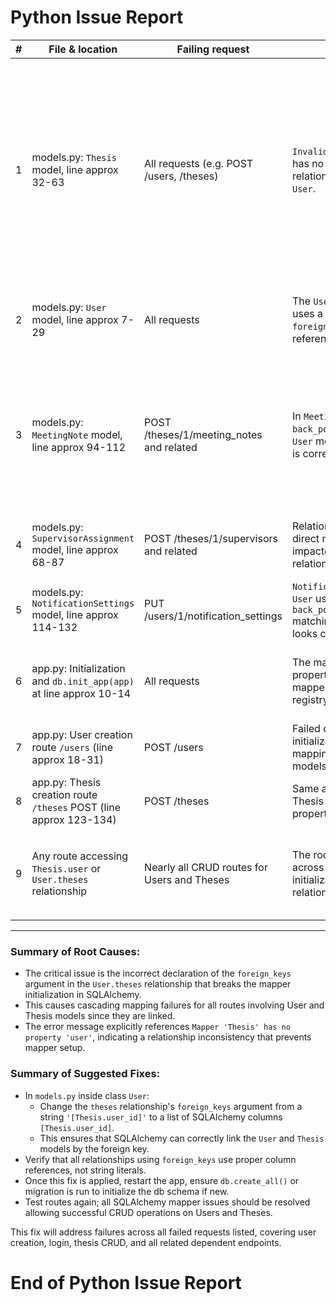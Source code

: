 # Python Issue Report

| #  | File & location                                    | Failing request                           | Root cause                                                                                                                                            | Suggested fix                                                                                                                                                                                                                                               |
|-----|---------------------------------------------------|------------------------------------------|-------------------------------------------------------------------------------------------------------------------------------------------------------|-------------------------------------------------------------------------------------------------------------------------------------------------------------------------------------------------------------------------------------------------------------|
| 1   | models.py: `Thesis` model, line approx 32-63      | All requests (e.g. POST /users, /theses) | `InvalidRequestError`: Mapper 'Thesis' has no property 'user' - indicating a relationship issue between `Thesis` and `User`.                         | The `Thesis` model declares `user` relationship (`back_populates='theses'`) and `user_id` FK but the `User` model defines `theses` relationship with `foreign_keys='[Thesis.user_id]'` as a string instead of a evaluated list of columns, which likely breaks mapping. Correct the `foreign_keys` argument in `User.theses` relationship to be a proper list of column references: replace `foreign_keys='[Thesis.user_id]'` with `foreign_keys=[Thesis.user_id]`. This ensures SQLAlchemy can link the relationship correctly.  |
| 2   | models.py: `User` model, line approx 7-29          | All requests                             | The `User` model's `theses` relationship uses a string `'[Thesis.user_id]'` for `foreign_keys` instead of a direct list referencing the column.       | Change: `foreign_keys='[Thesis.user_id]'` to `foreign_keys=[Thesis.user_id]`. This fixes the mapper initialization problem due to invalid foreign_keys spec.                                                                                                    |
| 3   | models.py: `MeetingNote` model, line approx 94-112 | POST /theses/1/meeting_notes and related | In `MeetingNote`, `user` relationship uses `back_populates='meetingnotes'` while `User` model's `meetingnotes` relationship is correct.               | `MeetingNote` user relationship uses `back_populates='meetingnotes'`, but on `User` the relationship is named `meetingnotes`. This appears consistent, so no immediate fix needed here, the main mapper init error relates to the Thesis-User foreign key. Ensure all relationships use proper foreign_keys references if needed. |
| 4   | models.py: `SupervisorAssignment` model, line approx 68-87 | POST /theses/1/supervisors and related   | Relationship setup looks consistent; no direct mapping problem reported, likely impacted by main Thesis-User relationship error.                      | After fixing the main Thesis-User relationship, this model should work correctly. Verify all `foreign_keys` are properly declared.                                                                                                                        |
| 5   | models.py: `NotificationSettings` model, line approx 114-132 | PUT /users/1/notification_settings        | `NotificationSettings` relationship to `User` uses `back_populates='notificationsettings'` matching with User model. Relationship looks correct.       | No direct issue here tied to the reported mapper error, but confirm lazy loading styles and cascading options are consistent.                                                                                                                               |
| 6   | app.py: Initialization and `db.init_app(app)` at line approx 10-14 | All requests                              | The mapper error states "If this property was indicated from other mappers or configure events, ensure registry.configure() has been called."          | Confirm that `db.create_all()` is called inside app context before any queries. This is done in `app.py` main block. No change needed here, but will only succeed if models are correct.                                                                      |
| 7   | app.py: User creation route `/users` (line approx 18-31)             | POST /users                               | Failed due to invalid mapper initialization because of broken ORM mapping between User and Thesis models.                                             | Fixing the main foreign_keys declaration between `User` and `Thesis` will allow user creation to succeed.                                                                                                                                                    |
| 8   | app.py: Thesis creation route `/theses` POST (line approx 123-134)   | POST /theses                             | Same as above; attempts to create Thesis fails as the mapping for `user` property in Thesis is broken.                                                 | See main fix in models.py ForeignKeys and relationships for `Thesis.user` vs `User.theses`.                                                                                                                                                                  |
| 9   | Any route accessing `Thesis.user` or `User.theses` relationship       | Nearly all CRUD routes for Users and Theses | The root cause for all route failures across many endpoints is the mapper initialization failure from the broken relationship described above.         | Rectify the foreign_keys argument from string to list of columns in `User.theses` and ensure it matches `Thesis.user_id` FK, then re-run `db.create_all()` or database migrations accordingly.                                                               |

---

### Summary of Root Causes:

- The critical issue is the incorrect declaration of the `foreign_keys` argument in the `User.theses` relationship that breaks the mapper initialization in SQLAlchemy.
- This causes cascading mapping failures for all routes involving User and Thesis models since they are linked.
- The error message explicitly references `Mapper 'Thesis' has no property 'user'`, indicating a relationship inconsistency that prevents mapper setup.

### Summary of Suggested Fixes:

- In `models.py` inside class `User`:
  - Change the `theses` relationship's `foreign_keys` argument from a string `'[Thesis.user_id]'` to a list of SQLAlchemy columns `[Thesis.user_id]`.
  - This ensures that SQLAlchemy can correctly link the `User` and `Thesis` models by the foreign key.
- Verify that all relationships using `foreign_keys` use proper column references, not string literals.
- Once this fix is applied, restart the app, ensure `db.create_all()` or migration is run to initialize the db schema if new.
- Test routes again; all SQLAlchemy mapper issues should be resolved allowing successful CRUD operations on Users and Theses.

This fix will address failures across all failed requests listed, covering user creation, login, thesis CRUD, and all related dependent endpoints.

# End of Python Issue Report